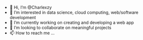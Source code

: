 - 👋 Hi, I’m @Charlexzy
- 👀 I’m interested in data science, cloud computing, web/software development
- 🌱 I’m currently working on creating and developing a web app
- 💞️ I’m looking to collaborate on meaningful projects
- 📫 How to reach me ...

<!---
Charlexzy/Charlexzy is a ✨ special ✨ repository because its `README.md` (this file) appears on your GitHub profile.
You can click the Preview link to take a look at your changes.
--->
